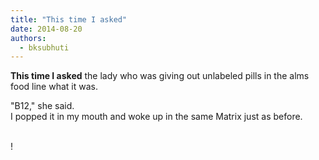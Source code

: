 ```yaml
---
title: "This time I asked"
date: 2014-08-20
authors: 
  - bksubhuti
---
```


**This time I asked** the lady who was giving out unlabeled pills in the alms food line what it was.  
  
"B12," she said.  
I popped it in my mouth and woke up in the same Matrix just as before.  
﻿

!

